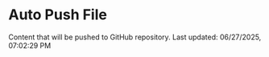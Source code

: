 # Auto Push File

Content that will be pushed to GitHub repository.
Last updated: 06/27/2025, 07:02:29 PM
